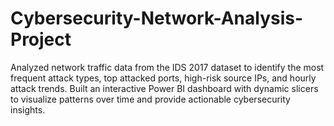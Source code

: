# Cybersecurity-Network-Analysis-Project
Analyzed network traffic data from the IDS 2017 dataset to identify the most frequent attack types, top attacked ports, high-risk source IPs, and hourly attack trends. Built an interactive Power BI dashboard with dynamic slicers to visualize patterns over time and provide actionable cybersecurity insights.
